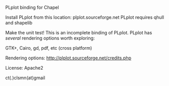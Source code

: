PLplot binding for Chapel

Install PLplot from this location: plplot.sourceforge.net
PLplot requires qhull and shapelib

Make the unit test! This is an incomplete binding of PLplot. PLplot has *several* rendering options worth exploring:

GTK+, Cairo, gd, pdf, etc (cross platform)

Rendering options: http://plplot.sourceforge.net/credits.php

License: Apache2

ct(.)clsmn(at)gmail
